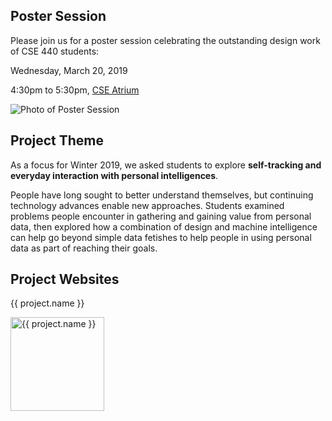 <!--
<div class="alert alert-danger">
This page is still being migrated and developed. All content remains subject to change.
</div>
-->

<html>
<div class="row">

<div class="col-md-4 order-md-8">
<div class="card">

<div class="card-header" markdown="block">

## Poster Session

</div>

<div class="card-body" markdown="block">

Please join us for a poster session celebrating the outstanding design work of CSE 440 students:

Wednesday, March 20, 2019

4:30pm to 5:30pm, [CSE Atrium](http://www.washington.edu/maps/#!/cse)

<img src="assets/images/poster_session.jpg" class="posterSessionImage" alt="Photo of Poster Session"/>
</div>  

</div>
</div>

<div class="col-md-8">

## Project Theme

As a focus for Winter 2019, we asked students to explore __self-tracking and everyday interaction with personal intelligences__.

People have long sought to better understand themselves, but continuing technology advances enable new approaches.
Students examined problems people encounter in gathering and gaining value from personal data,
then explored how a combination of design and machine intelligence can 
help go beyond simple data fetishes to help people in using personal data as part of reaching their goals.

## Project Websites

<html>
  <div class="row">
    <div class="col-lg-3 col-md-4 col-sm-6 col-xs-12" *ngFor="let project of projects.projects">
      <p>
        <app-generated-link linkHREF="assets/projects/{{ project.path }}/" forceExternal="true">{{ project.name }}</app-generated-link>
      </p>
      <div class="projectThumbBox">
        <p>
          <app-generated-link linkHREF="assets/projects/{{ project.path }}/" forceExternal="true">
            <img src="assets/projects/{{ project.path }}/project_thumb.png" width="150" class="projectThumbImage" alt="{{ project.name }}"/>
          </app-generated-link>
        </p>
      </div>
    </div>
  </div>
</html>

</div>

</div>
</html>
